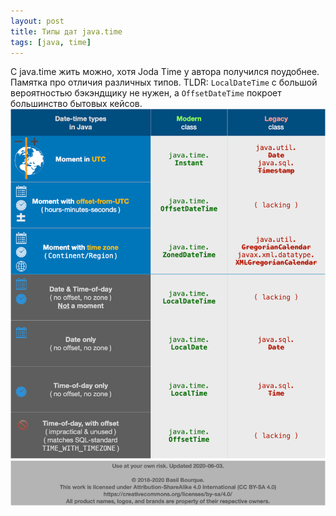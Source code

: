 ```yaml
---
layout: post
title: Типы дат java.time
tags: [java, time]
---
```

С java.time жить можно, хотя Joda Time у автора получился поудобнее. Памятка про отличия различных типов.
TLDR: `LocalDateTime` с большой вероятностью бэкэндщику не нужен, а `OffsetDateTime` покроет большинство бытовых кейсов.
![](/assets/images/java-dates.png)

